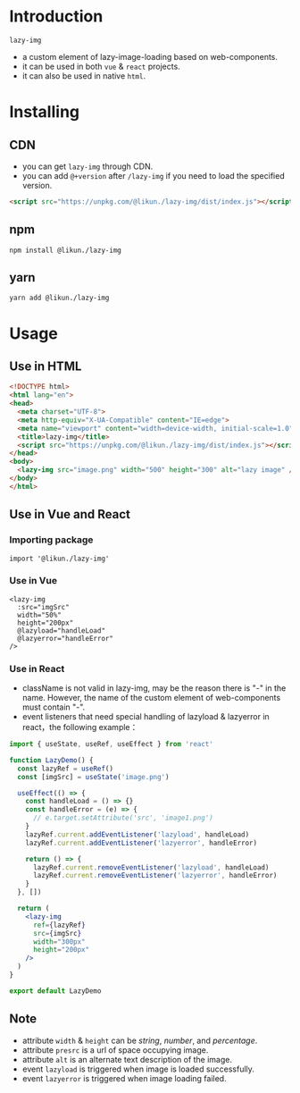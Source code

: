# Introduction
`lazy-img`

- a custom element of lazy-image-loading based on web-components.
- it can be used in both `vue` & `react` projects.
- it can also be used in native `html`.
# Installing
## CDN

- you can get `lazy-img` through CDN.
- you can add `@+version` after `/lazy-img` if you need to load the specified version.
```html
<script src="https://unpkg.com/@likun./lazy-img/dist/index.js"></script>
```
## npm
```
npm install @likun./lazy-img
```
## yarn
```
yarn add @likun./lazy-img
```
# Usage
## Use in HTML
```html
<!DOCTYPE html>
<html lang="en">
<head>
  <meta charset="UTF-8">
  <meta http-equiv="X-UA-Compatible" content="IE=edge">
  <meta name="viewport" content="width=device-width, initial-scale=1.0">
  <title>lazy-img</title>
  <script src="https://unpkg.com/@likun./lazy-img/dist/index.js"></script>
</head>
<body>
  <lazy-img src="image.png" width="500" height="300" alt="lazy image" />
</body>
</html>
```
## Use in Vue and React
### Importing package
```
import '@likun./lazy-img'
```
### Use in Vue
```vue
<lazy-img
  :src="imgSrc"
  width="50%"
  height="200px"
  @lazyload="handleLoad"
  @lazyerror="handleError"
/>
```
### Use in React

- className is not valid in lazy-img, may be the reason there is "-" in the name. However, the name of the custom element of web-components must contain "-".
- event listeners that need special handling of lazyload & lazyerror in react，the following example：
```jsx
import { useState, useRef, useEffect } from 'react'

function LazyDemo() {
  const lazyRef = useRef()
  const [imgSrc] = useState('image.png')

  useEffect(() => {
    const handleLoad = () => {}
    const handleError = (e) => {
      // e.target.setAttribute('src', 'image1.png')
    }
    lazyRef.current.addEventListener('lazyload', handleLoad)
    lazyRef.current.addEventListener('lazyerror', handleError)

    return () => {
      lazyRef.current.removeEventListener('lazyload', handleLoad)
      lazyRef.current.removeEventListener('lazyerror', handleError)
    }
  }, [])

  return (
    <lazy-img
      ref={lazyRef}
      src={imgSrc}
      width="300px"
      height="200px"
    />
  )
}

export default LazyDemo
```
## Note

- attribute `width` & `height` can be _string_, _number_, and _percentage_.
- attribute `presrc` is a url of space occupying image.
- attribute `alt` is an alternate text description of the image.
- event `lazyload` is triggered when image is loaded successfully.
- event `lazyerror` is triggered when image loading failed.
